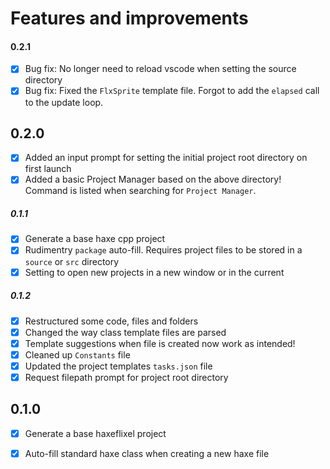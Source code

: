 # Features and improvements


#### 0.2.1
- [x] Bug fix: No longer need to reload vscode when setting the source directory
- [x] Bug fix: Fixed the `FlxSprite` template file. Forgot to add the `elapsed` call to the update loop.

## 0.2.0

- [x] Added an input prompt for setting the initial project root directory on first launch
- [x] Added a basic Project Manager based on the above directory! Command is listed when searching for `Project Manager`.

##### 0.1.1
- [x] Generate a base haxe cpp project
- [x] Rudimentry `package` auto-fill. Requires project files to be stored in a `source` or `src` directory
- [x] Setting to open new projects in a new window or in the current 

##### 0.1.2
- [x] Restructured some code, files and folders
- [x] Changed the way class template files are parsed
- [x] Template suggestions when file is created now work as intended!
- [x] Cleaned up `Constants` file
- [x] Updated the project templates `tasks.json` file
- [x] Request filepath prompt for project root directory

## 0.1.0

- [x] Generate a base haxeflixel project
- [x] Auto-fill standard haxe class when creating a new haxe file

